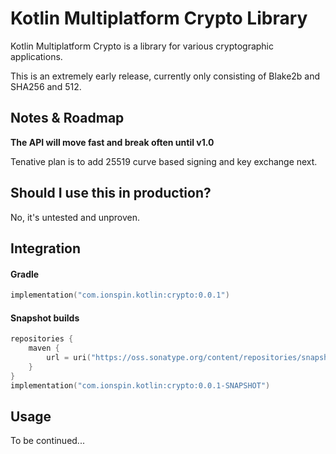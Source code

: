 # Kotlin Multiplatform Crypto Library

Kotlin Multiplatform Crypto is a library for various cryptographic applications. 

This is an extremely early release, currently only consisting of Blake2b and SHA256 and 512.

## Notes & Roadmap

**The API will move fast and break often until v1.0**

Tenative plan is to add 25519 curve based signing and key exchange next.

## Should I use this in production?

No, it's untested and unproven. 

## Integration

#### Gradle
```kotlin
implementation("com.ionspin.kotlin:crypto:0.0.1")
```

#### Snapshot builds
```kotlin
repositories {
    maven {
        url = uri("https://oss.sonatype.org/content/repositories/snapshots")
    }
}
implementation("com.ionspin.kotlin:crypto:0.0.1-SNAPSHOT")

```

## Usage

To be continued...


 